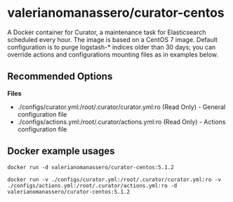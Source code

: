 # valerianomanassero/curator-centos
A Docker container for Curator, a maintenance task for Elasticsearch scheduled every hour.
The image is based on a CentOS 7 image.
Default configuration is to purge logstash-* indices older than 30 days; you can override actions and configurations mounting files as in examples below.

## Recommended Options

**Files**

- ./configs/curator.yml:/root/.curator/curator.yml:ro (Read Only) - General configuration file
- ./configs/actions.yml:/root/.curator/actions.yml:ro (Read Only) - Actions configuration file 

## Docker example usages

```
docker run -d valerianomanassero/curator-centos:5.1.2
```

```
docker run -v ./configs/curator.yml:/root/.curator/curator.yml:ro -v ./configs/actions.yml:/root/.curator/actions.yml:ro -d valerianomanassero/curator-centos:5.1.2
```
